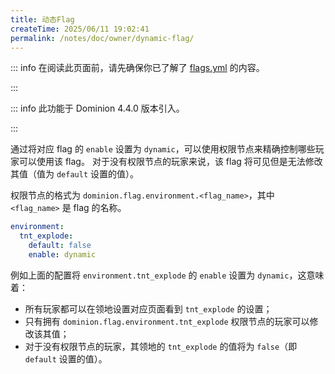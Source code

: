 ```yaml
---
title: 动态Flag
createTime: 2025/06/11 19:02:41
permalink: /notes/doc/owner/dynamic-flag/
---
```


::: info 在阅读此页面前，请先确保你已了解了 [flags.yml](/notes/doc/owner/config-ref/flags/) 的内容。

:::

::: info 此功能于 Dominion 4.4.0 版本引入。

:::

通过将对应 flag 的 `enable` 设置为 `dynamic`，可以使用权限节点来精确控制哪些玩家可以使用该 flag。
对于没有权限节点的玩家来说，该 flag 将可见但是无法修改其值（值为 `default` 设置的值）。

权限节点的格式为 `dominion.flag.environment.<flag_name>`，其中 `<flag_name>` 是 flag 的名称。

```yaml {4}
environment:
  tnt_explode:
    default: false
    enable: dynamic
```

例如上面的配置将 `environment.tnt_explode` 的 `enable` 设置为 `dynamic`，这意味着：

- 所有玩家都可以在领地设置对应页面看到 `tnt_explode` 的设置； 
- 只有拥有 `dominion.flag.environment.tnt_explode` 权限节点的玩家可以修改该其值；
- 对于没有权限节点的玩家，其领地的 `tnt_explode` 的值将为 `false`（即 `default` 设置的值）。




